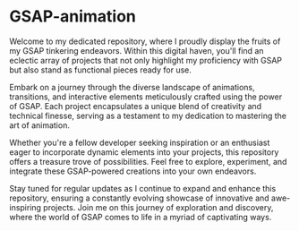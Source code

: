 # GSAP-animation

Welcome to my dedicated repository, where I proudly display the fruits of my GSAP tinkering endeavors. Within this digital haven, you'll find an eclectic array of projects that not only highlight my proficiency with GSAP but also stand as functional pieces ready for use.

Embark on a journey through the diverse landscape of animations, transitions, and interactive elements meticulously crafted using the power of GSAP. Each project encapsulates a unique blend of creativity and technical finesse, serving as a testament to my dedication to mastering the art of animation.

Whether you're a fellow developer seeking inspiration or an enthusiast eager to incorporate dynamic elements into your projects, this repository offers a treasure trove of possibilities. Feel free to explore, experiment, and integrate these GSAP-powered creations into your own endeavors.

Stay tuned for regular updates as I continue to expand and enhance this repository, ensuring a constantly evolving showcase of innovative and awe-inspiring projects. Join me on this journey of exploration and discovery, where the world of GSAP comes to life in a myriad of captivating ways.
